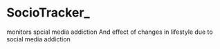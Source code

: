 # SocioTracker_
monitors spcial media addiction 
And effect of changes in lifestyle due to social media addiction
